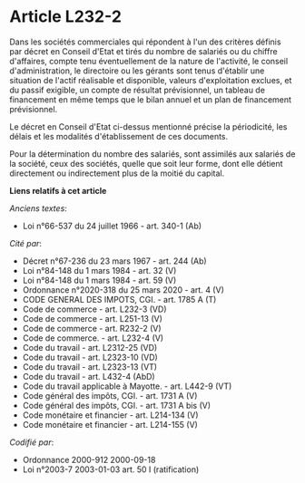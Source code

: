 # Article L232-2

Dans les sociétés commerciales qui répondent à l'un des critères définis par décret en Conseil d'Etat et tirés du nombre de
salariés ou du chiffre d'affaires, compte tenu éventuellement de la nature de l'activité, le conseil d'administration, le
directoire ou les gérants sont tenus d'établir une situation de l'actif réalisable et disponible, valeurs d'exploitation
exclues, et du passif exigible, un compte de résultat prévisionnel, un tableau de financement en même temps que le bilan
annuel et un plan de financement prévisionnel.

Le décret en Conseil d'Etat ci-dessus mentionné précise la périodicité, les délais et les modalités d'établissement de ces
documents.

Pour la détermination du nombre des salariés, sont assimilés aux salariés de la société, ceux des sociétés, quelle que soit
leur forme, dont elle détient directement ou indirectement plus de la moitié du capital.

**Liens relatifs à cet article**

_Anciens textes_:

  - Loi n°66-537 du 24 juillet 1966 - art. 340-1 (Ab)

_Cité par_:

  - Décret n°67-236 du 23 mars 1967 - art. 244 (Ab)
  - Loi n°84-148 du 1 mars 1984 - art. 32 (V)
  - Loi n°84-148 du 1 mars 1984 - art. 59 (V)
  - Ordonnance n°2020-318 du 25 mars 2020 - art. 4 (V)
  - CODE GENERAL DES IMPOTS, CGI. - art. 1785 A (T)
  - Code de commerce - art. L232-3 (VD)
  - Code de commerce - art. L251-13 (V)
  - Code de commerce - art. R232-2 (V)
  - Code de commerce. - art. L232-4 (V)
  - Code du travail - art. L2312-25 (VD)
  - Code du travail - art. L2323-10 (VD)
  - Code du travail - art. L2323-13 (VT)
  - Code du travail - art. L432-4 (AbD)
  - Code du travail applicable à Mayotte. - art. L442-9 (VT)
  - Code général des impôts, CGI. - art. 1731 A (V)
  - Code général des impôts, CGI. - art. 1731 A bis (V)
  - Code monétaire et financier - art. L214-134 (V)
  - Code monétaire et financier - art. L214-155 (V)

_Codifié par_:

  - Ordonnance 2000-912 2000-09-18
  - Loi n°2003-7 2003-01-03 art. 50 I (ratification)
